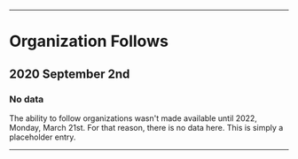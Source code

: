 
***

# Organization Follows

## 2020 September 2nd

### No data

The ability to follow organizations wasn't made available until 2022, Monday, March 21st. For that reason, there is no data here. This is simply a placeholder entry.

***
